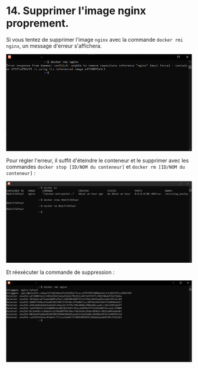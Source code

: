 # 14. Supprimer l'image nginx proprement.

Si vous tentez de supprimer l'image `nginx` avec la commande `docker rmi nginx`, un message d'erreur s'affichera.

![](./assets/shell.png)

Pour régler l'erreur, il suffit d'éteindre le conteneur et le supprimer avec les commandes `docker stop [ID/NOM du conteneur]` et `docker rm [ID/NOM du conteneur]`  :

![](./assets/shell-2.png)

Et réexécuter la commande de suppression :

![](./assets/shell-3.png)